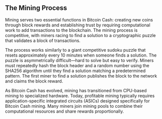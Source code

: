 ## The Mining Process

Mining serves two essential functions in Bitcoin Cash: creating new coins through block rewards and establishing trust by requiring computational work to add transactions to the blockchain. The mining process is competitive, with miners racing to find a solution to a cryptographic puzzle that validates a block of transactions.

The process works similarly to a giant competitive sudoku puzzle that resets approximately every 10 minutes when someone finds a solution. The puzzle is asymmetrically difficult—hard to solve but easy to verify. Miners must repeatedly hash the block header and a random number using the SHA256 algorithm until they find a solution matching a predetermined pattern. The first miner to find a solution publishes the block to the network and claims the block reward.

As Bitcoin Cash has evolved, mining has transitioned from CPU-based mining to specialized hardware. Today, profitable mining typically requires application-specific integrated circuits (ASICs) designed specifically for Bitcoin Cash mining. Many miners join mining pools to combine their computational resources and share rewards proportionally.